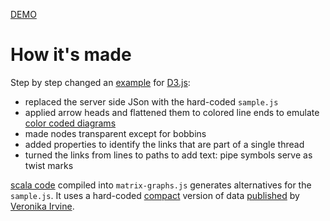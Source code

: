 [DEMO](http://jo-pol.github.io/DiBL/tensioned/)

# How it's made

Step by step changed an [example] for [D3.js]:

- replaced the server side JSon with the hard-coded `sample.js`
- applied arrow heads and flattened them to colored line ends to emulate [color coded diagrams]
- made nodes transparent except for bobbins
- added properties to identify the links that are part of a single thread
- turned the links from lines to paths to add text: pipe symbols serve as twist marks

[scala code] compiled into `matrix-graphs.js` generates alternatives for the `sample.js`. It uses a hard-coded [compact] version of data [published] by [Veronika Irvine].

[Veronika Irvine]: http://web.uvic.ca/~vmi/
[published]: http://web.uvic.ca/~vmi/papers/interleavedpatterns.html
[compact]: https://github.com/jo-pol/DiBL/blob/d1ca8207c76594af9e1de871b33eece6b73d92db/web/tensioned/src/main/scala/dibl/Matrix.scala#L159-L166
[example]: http://bl.ocks.org/mbostock/4062045
[D3.js]: http://d3js.org/
[color coded diagrams]: https://en.wikipedia.org/w/index.php?title=Mesh_grounded_bobbin_lace&oldid=639789191#Worker_pair_versus_two_pair_per_pin
[scala code]: https://github.com/jo-pol/DiBL/tree/master/web/tensioned/
